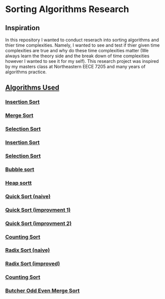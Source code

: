 ﻿# Sorting Algorithms Research

## Inspiration
In this repository I wanted to conduct reserach into sorting algorithms and thier time complexities. Namely, I wanted to see and test if thier given time complexities are true and why do these time complexities matter (We always learn the theory side and the break down of time complexities however I wanted to see it for my self). This research project was inspired by my masters class at Northeastern EECE 7205 and many years of algorithms practice.

## <ins>Algorithms Used<ins>

### <ins>Insertion Sort<ins>

### <ins>Merge Sort<ins>

### <ins>Selection Sort<ins>

### <ins>Insertion Sort<ins>

### <ins>Selection Sort<ins>

### <ins>Bubble sort<ins>

### <ins>Heap sortt<ins>

### <ins>Quick Sort (naive)<ins>

### <ins>Quick Sort (improvment 1)<ins>

### <ins>Quick Sort (improvment 2)<ins>

### <ins>Counting Sort<ins>

### <ins>Radix Sort (naive)<ins>

### <ins>Radix Sort (improved)<ins>

### <ins>Counting Sort<ins>

### <ins>Butcher Odd Even Merge Sort<ins>

